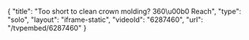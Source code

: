 {
    "title": "Too short to clean crown molding? 360\u00b0 Reach",
    "type": "solo",
    "layout": "iframe-static",
    "videoId": "6287460",
    "url": "\/tvpembed\/6287460"
}